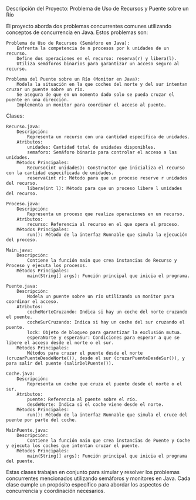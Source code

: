 Descripción del Proyecto: Problema de Uso de Recursos y Puente sobre un Río

El proyecto aborda dos problemas concurrentes comunes utilizando conceptos de concurrencia en Java. Estos problemas son:

    Problema de Uso de Recursos (Semáforo en Java):
        Enfrenta la competencia de n procesos por k unidades de un recurso.
        Define dos operaciones en el recurso: reserva(r) y libera(l).
        Utiliza semáforos binarios para garantizar un acceso seguro al recurso.

    Problema del Puente sobre un Río (Monitor en Java):
        Modela la situación en la que coches del norte y del sur intentan cruzar un puente sobre un río.
        Se asegura de que en un momento dado solo se pueda cruzar el puente en una dirección.
        Implementa un monitor para coordinar el acceso al puente.

Clases:

    Recurso.java:
        Descripción:
            Representa un recurso con una cantidad específica de unidades.
        Atributos:
            unidades: Cantidad total de unidades disponibles.
            semaforo: Semáforo binario para controlar el acceso a las unidades.
        Métodos Principales:
            Recurso(int unidades): Constructor que inicializa el recurso con la cantidad especificada de unidades.
            reserva(int r): Método para que un proceso reserve r unidades del recurso.
            libera(int l): Método para que un proceso libere l unidades del recurso.

    Proceso.java:
        Descripción:
            Representa un proceso que realiza operaciones en un recurso.
        Atributos:
            recurso: Referencia al recurso en el que opera el proceso.
        Métodos Principales:
            run(): Método de la interfaz Runnable que simula la ejecución del proceso.

    Main.java:
        Descripción:
            Contiene la función main que crea instancias de Recurso y Proceso y ejecuta los procesos.
        Métodos Principales:
            main(String[] args): Función principal que inicia el programa.

    Puente.java:
        Descripción:
            Modela un puente sobre un río utilizando un monitor para coordinar el acceso.
        Atributos:
            cocheNorteCruzando: Indica si hay un coche del norte cruzando el puente.
            cocheSurCruzando: Indica si hay un coche del sur cruzando el puente.
            lock: Objeto de bloqueo para garantizar la exclusión mutua.
            esperaNorte y esperaSur: Condiciones para esperar a que se libere el acceso desde el norte o el sur.
        Métodos Principales:
            Métodos para cruzar el puente desde el norte (cruzarPuenteDesdeNorte()), desde el sur (cruzarPuenteDesdeSur()), y para salir del puente (salirDelPuente()).

    Coche.java:
        Descripción:
            Representa un coche que cruza el puente desde el norte o el sur.
        Atributos:
            puente: Referencia al puente sobre el río.
            desdeNorte: Indica si el coche viene desde el norte.
        Métodos Principales:
            run(): Método de la interfaz Runnable que simula el cruce del puente por parte del coche.

    MainPuente.java:
        Descripción:
            Contiene la función main que crea instancias de Puente y Coche y ejecuta los coches que intentan cruzar el puente.
        Métodos Principales:
            main(String[] args): Función principal que inicia el programa del puente.

Estas clases trabajan en conjunto para simular y resolver los problemas concurrentes mencionados utilizando semáforos y monitores en Java.
Cada clase cumple un propósito específico para abordar los aspectos de concurrencia y coordinación necesarios.
